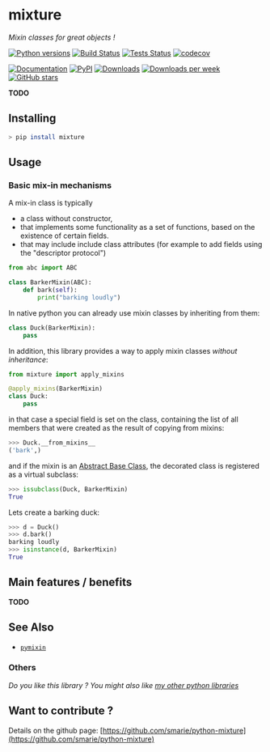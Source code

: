 # mixture

*Mixin classes for great objects !*

[![Python versions](https://img.shields.io/pypi/pyversions/mixture.svg)](https://pypi.python.org/pypi/mixture/) [![Build Status](https://travis-ci.org/smarie/python-mixture.svg?branch=master)](https://travis-ci.org/smarie/python-mixture) [![Tests Status](https://smarie.github.io/python-mixture/junit/junit-badge.svg?dummy=8484744)](https://smarie.github.io/python-mixture/junit/report.html) [![codecov](https://codecov.io/gh/smarie/python-mixture/branch/master/graph/badge.svg)](https://codecov.io/gh/smarie/python-mixture)

[![Documentation](https://img.shields.io/badge/doc-latest-blue.svg)](https://smarie.github.io/python-mixture/) [![PyPI](https://img.shields.io/pypi/v/mixture.svg)](https://pypi.python.org/pypi/mixture/) [![Downloads](https://pepy.tech/badge/mixture)](https://pepy.tech/project/mixture) [![Downloads per week](https://pepy.tech/badge/mixture/week)](https://pepy.tech/project/mixture) [![GitHub stars](https://img.shields.io/github/stars/smarie/python-mixture.svg)](https://github.com/smarie/python-mixture/stargazers)

**TODO**

## Installing

```bash
> pip install mixture
```

## Usage

### Basic mix-in mechanisms

A mix-in class is typically 

 - a class without constructor, 
 - that implements some functionality as a set of functions, based on the existence of certain fields.
 - that may include include class attributes (for example to add fields using the "descriptor protocol")


```python
from abc import ABC

class BarkerMixin(ABC):
    def bark(self):
        print("barking loudly")
```

In native python you can already use mixin classes by inheriting from them:

```python
class Duck(BarkerMixin):
    pass
```

In addition, this library provides a way to apply mixin classes *without inheritance*:

```python
from mixture import apply_mixins

@apply_mixins(BarkerMixin)
class Duck:
    pass
```

in that case a special field is set on the class, containing the list of all members that were created as the result of copying from mixins:

```python
>>> Duck.__from_mixins__
('bark',)
```

and if the mixin is an [Abstract Base Class](https://docs.python.org/3/library/abc.html), the decorated class is registered as a virtual subclass:

```python
>>> issubclass(Duck, BarkerMixin)
True
 ```

Lets create a barking duck:

```python
>>> d = Duck()
>>> d.bark()
barking loudly
>>> isinstance(d, BarkerMixin)
True
```

## Main features / benefits

**TODO**

## See Also

 * [`pymixin`](https://github.com/yupeng0921/pymixin)

### Others

*Do you like this library ? You might also like [my other python libraries](https://github.com/smarie/OVERVIEW#python)* 

## Want to contribute ?

Details on the github page: [https://github.com/smarie/python-mixture](https://github.com/smarie/python-mixture)
